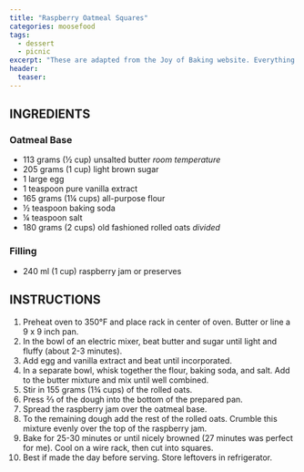 ```yaml
---
title: "Raspberry Oatmeal Squares"
categories: moosefood
tags: 
  - dessert
  - picnic
excerpt: "These are adapted from the Joy of Baking website. Everything from that site comes out perfectly for me! I also want to try these with wild blueberry and sour cherry jam."
header:
  teaser: 
---
```


## INGREDIENTS

### Oatmeal Base
* 113 grams (½ cup) unsalted butter _room temperature_
* 205 grams (1 cup) light brown sugar
* 1 large egg
* 1 teaspoon pure vanilla extract
* 165 grams (1¼ cups) all-purpose flour
* ½ teaspoon baking soda
* ¼ teaspoon salt
* 180 grams (2 cups) old fashioned rolled oats _divided_

### Filling
* 240 ml (1 cup) raspberry jam or preserves

## INSTRUCTIONS
1. Preheat oven to 350°F and place rack in center of oven. Butter or line a 9 x 9 inch pan.
2. In the bowl of an electric mixer, beat butter and sugar until light and fluffy (about 2-3 minutes).
3. Add egg and vanilla extract and beat until incorporated.
4. In a separate bowl, whisk together the flour, baking soda, and salt. Add to the butter mixture and mix until well combined.
5. Stir in 155 grams (1¾ cups) of the rolled oats.
6. Press ⅔ of the dough into the bottom of the prepared pan.
7. Spread the raspberry jam over the oatmeal base.
8. To the remaining dough add the rest of the rolled oats. Crumble this mixture evenly over the top of the raspberry jam.
9. Bake for 25-30 minutes or until nicely browned (27 minutes was perfect for me). Cool on a wire rack, then cut into squares.
10. Best if made the day before serving. Store leftovers in refrigerator.